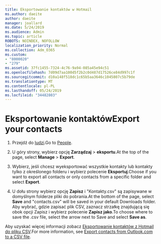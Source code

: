 ```yaml
---
title: Eksportowanie kontaktów w Hotmail
ms.author: daeite
author: daeite
manager: joallard
ms.date: 5/24/2019
ms.audience: Admin
ms.topic: article
ROBOTS: NOINDEX, NOFOLLOW
localization_priority: Normal
ms.collection: Adm_O365
ms.custom:
- "8000020"
- "279"
ms.assetid: 37fc1455-7324-4c76-9a94-085a45e94c51
ms.openlocfilehash: 7d09d7aa100d5f2b2c0d487d17526ce84d997c1f
ms.sourcegitcommit: d10a148f518dc1c65b5aa3646c1045807c5b79de
ms.translationtype: MT
ms.contentlocale: pl-PL
ms.lasthandoff: 05/24/2019
ms.locfileid: "34482803"
---
```

# <a name="export-your-contacts"></a><span data-ttu-id="b017e-102">Eksportowanie kontaktów</span><span class="sxs-lookup"><span data-stu-id="b017e-102">Export your contacts</span></span>

1. <span data-ttu-id="b017e-103">Przejdź do [ludzi](https://outlook.live.com/people/).</span><span class="sxs-lookup"><span data-stu-id="b017e-103">Go to [People](https://outlook.live.com/people/).</span></span>

2. <span data-ttu-id="b017e-104">U góry strony, wybierz opcję **Zarządzaj** \> **eksportu**.</span><span class="sxs-lookup"><span data-stu-id="b017e-104">At the top of the page, select **Manage** \> **Export**.</span></span>

3. <span data-ttu-id="b017e-105">Wybierz, jeśli chcesz wyeksportować wszystkie kontakty lub kontakty tylko z określonego folderu i wybierz polecenie **Eksportuj**.</span><span class="sxs-lookup"><span data-stu-id="b017e-105">Choose if you want to export all contacts or only contacts from a specific folder and select **Export**.</span></span>

4. <span data-ttu-id="b017e-106">U dołu strony wybierz opcję **Zapisz** i "Kontakty.csv" są zapisywane w domyślnym folderze pliki do pobrania.</span><span class="sxs-lookup"><span data-stu-id="b017e-106">At the bottom of the page, select **Save** and "contacts.csv" will be saved in your default Downloads folder.</span></span> <span data-ttu-id="b017e-107">Aby wybrać, gdzie zapisać plik CSV, zaznacz strzałkę znajdującą się obok opcji Zapisz i wybierz polecenie **Zapisz jako**.</span><span class="sxs-lookup"><span data-stu-id="b017e-107">To choose where to save the .csv file, select the arrow next to Save and select **Save as**.</span></span>

<span data-ttu-id="b017e-108">Aby uzyskać więcej informacji zobacz [Eksportowanie kontaktów z Hotmail do pliku CSV](https://go.microsoft.com/fwlink/p/?linkid=873137).</span><span class="sxs-lookup"><span data-stu-id="b017e-108">For more information, see [Export contacts from Outlook.com to a CSV file](https://go.microsoft.com/fwlink/p/?linkid=873137).</span></span>